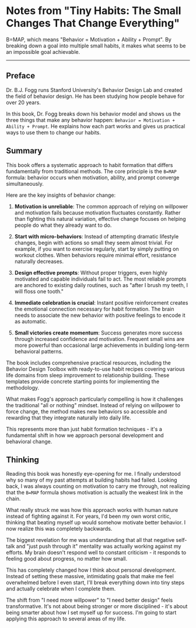 # Notes from "Tiny Habits: The Small Changes That Change Everything"


B=MAP, which means "Behavior = Motivation + Ability + Prompt". By breaking down a goal into multiple small habits, it makes what seems to be an impossible goal achievable.

<!--more-->

---

## Preface

Dr. B.J. Fogg runs Stanford University's Behavior Design Lab and created the field of behavior design. He has been studying how people behave for over 20 years.

In this book, Dr. Fogg breaks down his behavior model and shows us the three things that make any behavior happen: `Behavior = Motivation + Ability + Prompt`. He explains how each part works and gives us practical ways to use them to change our habits.

## Summary

This book offers a systematic approach to habit formation that differs fundamentally from traditional methods. The core principle is the `B=MAP` formula: behavior occurs when motivation, ability, and prompt converge simultaneously.

Here are the key insights of behavior change:

1. **Motivation is unreliable**: The common approach of relying on willpower and motivation fails because motivation fluctuates constantly. Rather than fighting this natural variation, effective change focuses on helping people do what they already want to do.

2. **Start with micro-behaviors**: Instead of attempting dramatic lifestyle changes, begin with actions so small they seem almost trivial. For example, if you want to exercise regularly, start by simply putting on workout clothes. When behaviors require minimal effort, resistance naturally decreases.

3. **Design effective prompts**: Without proper triggers, even highly motivated and capable individuals fail to act. The most reliable prompts are anchored to existing daily routines, such as "after I brush my teeth, I will floss one tooth."

4. **Immediate celebration is crucial**: Instant positive reinforcement creates the emotional connection necessary for habit formation. The brain needs to associate the new behavior with positive feelings to encode it as automatic.

5. **Small victories create momentum**: Success generates more success through increased confidence and motivation. Frequent small wins are more powerful than occasional large achievements in building long-term behavioral patterns.

The book includes comprehensive practical resources, including the Behavior Design Toolbox with ready-to-use habit recipes covering various life domains from sleep improvement to relationship building. These templates provide concrete starting points for implementing the methodology.

What makes Fogg's approach particularly compelling is how it challenges the traditional "all or nothing" mindset. Instead of relying on willpower to force change, the method makes new behaviors so accessible and rewarding that they integrate naturally into daily life.

This represents more than just habit formation techniques - it's a fundamental shift in how we approach personal development and behavioral change.

## Thinking

Reading this book was honestly eye-opening for me. I finally understood why so many of my past attempts at building habits had failed. Looking back, I was always counting on motivation to carry me through, not realizing that the `B=MAP` formula shows motivation is actually the weakest link in the chain.

What really struck me was how this approach works with human nature instead of fighting against it. For years, I'd been my own worst critic, thinking that beating myself up would somehow motivate better behavior. I now realize this was completely backwards.

The biggest revelation for me was understanding that all that negative self-talk and "just push through it" mentality was actually working against my efforts. My brain doesn't respond well to constant criticism - it responds to feeling good about progress, no matter how small.

This has completely changed how I think about personal development. Instead of setting these massive, intimidating goals that make me feel overwhelmed before I even start, I'll break everything down into tiny steps and actually celebrate when I complete them.

The shift from "I need more willpower" to "I need better design" feels transformative. It's not about being stronger or more disciplined - it's about being smarter about how I set myself up for success. I'm going to start applying this approach to several areas of my life.

